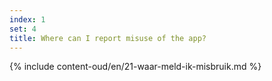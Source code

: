 ```yaml
---
index: 1
set: 4
title: Where can I report misuse of the app?  
---
```

{% include content-oud/en/21-waar-meld-ik-misbruik.md %}
